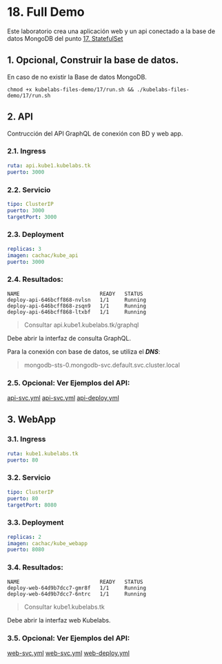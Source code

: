 # 18. Full Demo <!-- omit in TOC -->

Este laboratorio crea una aplicación web y un api conectado a la base de datos MongoDB del punto
[17. StatefulSet](./17.%20StatefulSet.md)

## 1. Opcional, Construir la base de datos.
En caso de no existir la Base de datos MongoDB.
```vim
chmod +x kubelabs-files-demo/17/run.sh && ./kubelabs-files-demo/17/run.sh
```

## 2. API
Contrucción del API GraphQL de conexión con BD y web app.

### 2.1. Ingress
```yaml
ruta: api.kube1.kubelabs.tk
puerto: 3000
```

### 2.2. Servicio
```yaml
tipo: ClusterIP
puerto: 3000
targetPort: 3000
```
### 2.3. Deployment
```yaml
replicas: 3
imagen: cachac/kube_api
puerto: 3000
```
### 2.4. Resultados:
```vim
NAME                          READY   STATUS
deploy-api-646bcff868-nvlsn   1/1     Running
deploy-api-646bcff868-zsqn9   1/1     Running
deploy-api-646bcff868-ltxbf   1/1     Running
```
> Consultar api.kube1.kubelabs.tk/graphql

Debe abrir la interfaz de consulta GraphQL.

Para la conexión con base de datos, se utiliza el ***DNS***:

> mongodb-sts-0.mongodb-svc.default.svc.cluster.local

### 2.5. Opcional: Ver Ejemplos del API:
[api-svc.yml](./kubelabs-files-demo/18/api-svc.yml)
[api-svc.yml](./kubelabs-files-demo/18/api-svc.yml)
[api-deploy.yml](./kubelabs-files-demo/18/api-deploy.yml)


## 3. WebApp

### 3.1. Ingress
```yaml
ruta: kube1.kubelabs.tk
puerto: 80
```

### 3.2. Servicio
```yaml
tipo: ClusterIP
puerto: 80
targetPort: 8080
```

### 3.3. Deployment
```yaml
replicas: 2
imagen: cachac/kube_webapp
puerto: 8080
```
### 3.4. Resultados:
```vim
NAME                          READY   STATUS
deploy-web-64d9b7dcc7-gmr8f   1/1     Running
deploy-web-64d9b7dcc7-6ntrc   1/1     Running
```
> Consultar kube1.kubelabs.tk

Debe abrir la interfaz web Kubelabs.
### 3.5. Opcional: Ver Ejemplos del API:
[web-svc.yml](./kubelabs-files-demo/18/web-svc.yml)
[web-svc.yml](./kubelabs-files-demo/18/web-svc.yml)
[web-deploy.yml](./kubelabs-files-demo/18/web-deploy.yml)

